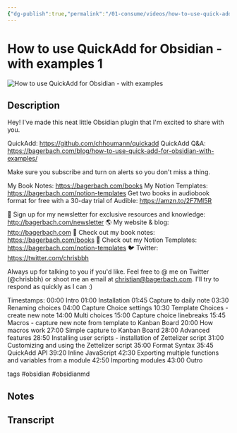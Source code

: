 ```yaml
---
{"dg-publish":true,"permalink":"/01-consume/videos/how-to-use-quick-add-for-obsidian-with-examples-1/","title":"How to use QuickAdd for Obsidian - with examples"}
---
```


# How to use QuickAdd for Obsidian - with examples 1

![How to use QuickAdd for Obsidian - with examples](https://www.youtube.com/watch?v=gYK3VDQsZJo)

## Description

Hey! I've made this neat little Obsidian plugin that I'm excited to share with you.

QuickAdd: https://github.com/chhoumann/quickadd
QuickAdd Q&A: https://bagerbach.com/blog/how-to-use-quick-add-for-obsidian-with-examples/

Make sure you subscribe and turn on alerts so you don't miss a thing.

My Book Notes: https://bagerbach.com/books
My Notion Templates: https://bagerbach.com/notion-templates
Get two books in audiobook format for free with a 30-day trial of Audible: https://amzn.to/2F7Ml5R

💌 Sign up for my newsletter for exclusive resources and knowledge:
http://bagerbach.com/newsletter
🌎 My website & blog: http://bagerbach.com
📕 Check out my book notes: https://bagerbach.com/books
🎁 Check out my Notion Templates: https://bagerbach.com/notion-templates
🐦 Twitter: https://twitter.com/chrisbbh

Always up for talking to you if you'd like. Feel free to @ me on Twitter (@chrisbbh) or shoot me an email at christian@bagerbach.com. I'll try to respond as quickly as I can :)

Timestamps:
00:00 Intro
01:00 Installation
01:45 Capture to daily note
03:30 Renaming choices
04:00 Capture Choice settings
10:30 Template Choices - create new note
14:00 Multi choices
15:00 Capture choice linebreaks
15:45 Macros - capture new note from template to Kanban Board
20:00 How macros work
27:00 Simple capture to Kanban Board
28:00 Advanced features
28:50 Installing user scripts - installation of Zettelizer script
31:00 Customizing and using the Zettelizer script
35:00 Format Syntax
35:45 QuickAdd API
39:20 Inline JavaScript
42:30 Exporting multiple functions and variables from a module
42:50 Importing modules
43:00 Outro

tags
#obsidian #obsidianmd

## Notes

## Transcript

